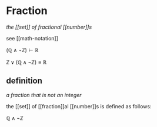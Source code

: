 # Fraction

_the [[set]] of fractional [[number]]s_

see [[math-notation]]

$(\mathbb Q \land \lnot \mathbb Z) \vdash \mathbb R$

$\mathbb Z \lor (\mathbb Q \land \mathbb \lnot \mathbb Z) \equiv \mathbb R$

## definition

_a fraction that is not an integer_

the [[set]] of [[fraction]]al [[number]]s is defined as follows:

$\mathbb Q \land \lnot \mathbb Z$
